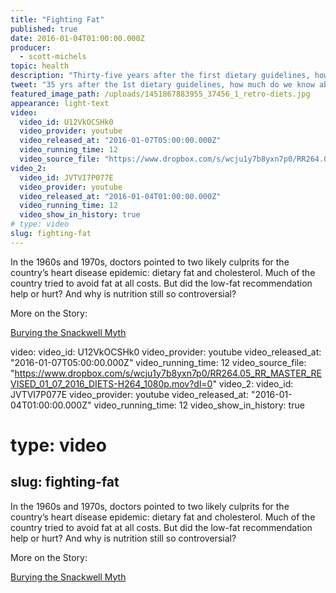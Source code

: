 ```yaml
---
title: "Fighting Fat"
published: true
date: 2016-01-04T01:00:00.000Z
producer:
  - scott-michels
topic: health
description: "Thirty-five years after the first dietary guidelines, how much do we really know about the science behind a healthy diet?"
tweet: "35 yrs after the 1st dietary guidelines, how much do we know about the science of a healthy diet?"
featured_image_path: /uploads/1451867883955_37456_1_retro-diets.jpg
appearance: light-text
video:
  video_id: U12VkOCSHk0
  video_provider: youtube
  video_released_at: "2016-01-07T05:00:00.000Z"
  video_running_time: 12
  video_source_file: "https://www.dropbox.com/s/wcju1y7b8yxn7p0/RR264.05_RR_MASTER_REVISED_01_07_2016_DIETS-H264_1080p.mov?dl=0"
video_2:
  video_id: JVTVI7P077E
  video_provider: youtube
  video_released_at: "2016-01-04T01:00:00.000Z"
  video_running_time: 12
  video_show_in_history: true
# type: video
slug: fighting-fat
---
```


In the 1960s and 1970s, doctors pointed to two likely culprits for the country’s heart disease epidemic: dietary fat and cholesterol. Much of the country tried to avoid fat at all costs. But did the low-fat recommendation help or hurt? And why is nutrition still so controversial?

More on the Story:

[Burying the Snackwell Myth](https://medium.com/@CSPI/burying-the-snackwell-myth-4b6e9dff6d07#.xn5ple885)

video:
  video_id: U12VkOCSHk0
  video_provider: youtube
  video_released_at: "2016-01-07T05:00:00.000Z"
  video_running_time: 12
  video_source_file: "https://www.dropbox.com/s/wcju1y7b8yxn7p0/RR264.05_RR_MASTER_REVISED_01_07_2016_DIETS-H264_1080p.mov?dl=0"
video_2:
  video_id: JVTVI7P077E
  video_provider: youtube
  video_released_at: "2016-01-04T01:00:00.000Z"
  video_running_time: 12
  video_show_in_history: true
# type: video
slug: fighting-fat
---

In the 1960s and 1970s, doctors pointed to two likely culprits for the country’s heart disease epidemic: dietary fat and cholesterol. Much of the country tried to avoid fat at all costs. But did the low-fat recommendation help or hurt? And why is nutrition still so controversial?

More on the Story:

[Burying the Snackwell Myth](https://medium.com/@CSPI/burying-the-snackwell-myth-4b6e9dff6d07#.xn5ple885)

